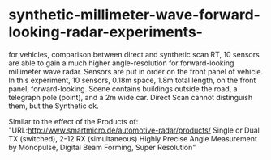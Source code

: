 # synthetic-millimeter-wave-forward-looking-radar-experiments-
for vehicles, comparison between direct and synthetic scan
RT, 10 sensors are able to gain a much higher angle-resolution for forward-looking millimeter wave radar.
Sensors are put in order on the front panel of vehicle. 
In this experiment, 10 sensors, 0.18m space, 1.8m total length, on the front panel, forward-looking.
Scene contains buildings outside the road,  a telegraph pole (point), and a 2m wide car.
Direct Scan cannot distinguish them, but the Synthetic ok.

Similar to the effect of the Products of:
"URL:http://www.smartmicro.de/automotive-radar/products/
Single or Dual TX (switched), 2-12 RX (simultaneous)
Highly Precise Angle Measurement by Monopulse, Digital Beam Forming, Super Resolution"
